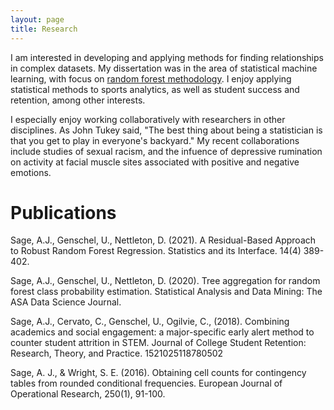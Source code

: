 ```yaml
---
layout: page
title: Research
---
```


I am interested in developing and applying methods for finding relationships in complex datasets. My dissertation was in the area of statistical machine learning, with focus on <a href="https://www.stat.berkeley.edu/~breiman/RandomForests/cc_home.htm"> random forest methodology</a>. I enjoy applying statistical methods to sports analytics, as well as student success and retention, among other interests. 

I especially enjoy working collaboratively with researchers in other disciplines. As John Tukey said, "The best thing about being a statistician is that you get to play in everyone's backyard." My recent collaborations include studies of sexual racism, and the infuence of depressive rumination on activity at facial muscle sites associated with positive and negative emotions. 

# Publications

Sage, A.J., Genschel, U., Nettleton, D. (2021). A Residual-Based Approach to Robust Random Forest Regression. Statistics and its Interface. 14(4) 389-402. 

Sage, A.J., Genschel, U., Nettleton, D. (2020). Tree aggregation for random forest class probability estimation. Statistical Analysis and Data Mining: The ASA Data Science Journal. 

Sage, A.J., Cervato, C., Genschel, U., Ogilvie, C., (2018). Combining academics and social engagement: a major-specific early alert method to counter student attrition in STEM. Journal of College Student Retention: Research, Theory, and Practice. 1521025118780502

Sage, A. J., & Wright, S. E. (2016). Obtaining cell counts for contingency tables from rounded conditional frequencies. European Journal of Operational Research, 250(1), 91-100.

